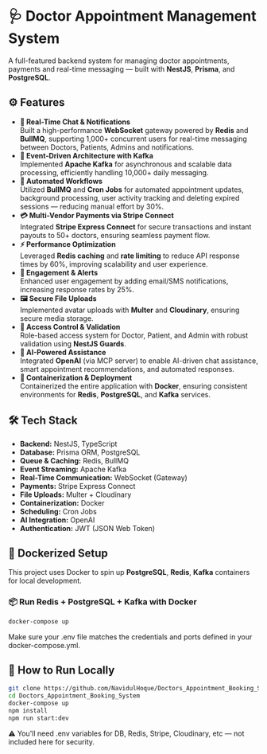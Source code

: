 # 🩺 Doctor Appointment Management System

A full-featured backend system for managing doctor appointments, payments and real-time messaging — built with **NestJS**, **Prisma**, and **PostgreSQL**.

## ⚙️ Features

- **💬 Real-Time Chat & Notifications**<br>
Built a high-performance **WebSocket** gateway powered by **Redis** and **BullMQ**, supporting 1,000+ concurrent users for real-time messaging between Doctors, Patients, Admins and notifications.
- **📡 Event-Driven Architecture with Kafka**<br>
Implemented **Apache Kafka** for asynchronous and scalable data processing, efficiently handling 10,000+ daily messaging.
- **🧾 Automated Workflows**<br>
Utilized **BullMQ** and **Cron Jobs** for automated appointment updates, background processing, user activity tracking and deleting expired sessions — reducing manual effort by 30%.
- **💳 Multi-Vendor Payments via Stripe Connect**<br>
Integrated **Stripe Express Connect** for secure transactions and instant payouts to 50+ doctors, ensuring seamless payment flow.
- **⚡ Performance Optimization**<br>
Leveraged **Redis caching** and **rate limiting** to reduce API response times by 60%, improving scalability and user experience.
- **📢 Engagement & Alerts**<br>
Enhanced user engagement by adding email/SMS notifications, increasing response rates by 25%.
- **🖼️ Secure File Uploads**<br>
Implemented avatar uploads with **Multer** and **Cloudinary**, ensuring secure media storage.
- **🔐 Access Control & Validation**<br>
Role-based access system for Doctor, Patient, and Admin with robust validation using **NestJS Guards**.
- **🤖 AI-Powered Assistance**<br>
Integrated **OpenAI** (via MCP server) to enable AI-driven chat assistance, smart appointment recommendations, and automated responses.
- **🐳 Containerization & Deployment**<br>
Containerized the entire application with **Docker**, ensuring consistent environments for **Redis**, **PostgreSQL**, and **Kafka** services.

## 🛠️ Tech Stack

- **Backend:** NestJS, TypeScript
- **Database:** Prisma ORM, PostgreSQL
- **Queue & Caching:** Redis, BullMQ
- **Event Streaming:** Apache Kafka
- **Real-Time Communication:** WebSocket (Gateway)
- **Payments:** Stripe Express Connect
- **File Uploads:** Multer + Cloudinary
- **Containerization:** Docker
- **Scheduling:** Cron Jobs
- **AI Integration:** OpenAI
- **Authentication:** JWT (JSON Web Token)

## 🐳 Dockerized Setup

This project uses Docker to spin up **PostgreSQL**, **Redis**, **Kafka** containers for local development.

### 📦 Run Redis + PostgreSQL + Kafka with Docker

```bash
docker-compose up
```

Make sure your .env file matches the credentials and ports defined in your docker-compose.yml.

## 🚀 How to Run Locally

```bash
git clone https://github.com/NavidulHoque/Doctors_Appointment_Booking_System.git
cd Doctors_Appointment_Booking_System
docker-compose up
npm install
npm run start:dev
```

⚠️ You'll need .env variables for DB, Redis, Stripe, Cloudinary, etc — not included here for security.
